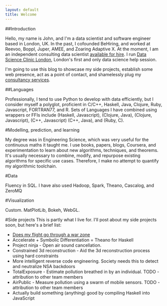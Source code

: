 ```yaml
---
layout: default
title: Welcome
---
```

##Introduction

Hello, my name is John, and I'm a data scientist and software engineer based in London, UK. In the past, I cofounded BeHiring, and worked at Reevoo, Boppl, Juper, AMEE, and Zoaring Adaptive X. At the moment, I am an independent consulting data scientist [available for hire](mailto:hello@sententiaexdata.com). I run [Data Science Clinic London](http://www.meetup.com/data-science-clinic-london/events/224831227/), London's first and only data science help session.

I'm going to use this blog to showcase my side projects, establish some
web presence, act as a point of contact, and shamelessly plug my
[consultancy services](http://www.sententiaexdata.com).

##Languages

Professionally, I tend to use Python to develop with data efficiently, but
I consider myself a polyglot, proficient in C/C++, Haskell, Java, Clojure,
Ruby, Javascript, FORTRAN77, and R. Sets of Languages I have combined using wrappers
or FFIs include (Haskell, Javascript), (Clojure, Java), (Clojure, Javascript), (C++, Javascript)
(C++, Java), and (Ruby, C).

#Modelling, prediction, and learning

My degree was in Engineering Science, which was very useful for the continuous
maths it taught me. I use books, papers, blogs, Coursera, and experimentation
to learn about new algorithms, techniques, and theorems. It's usually necessary
to combine, modify, and repurpose existing algorithms for specific use cases.
Therefore, I make no attempt to quantify my algorithmic toolchain.

#Data

Fluency in SQL. I have also used Hadoop, Spark, Theano, Cascalog, and ZeroMQ

#Visualization

Custom. MatPlotLib, Bokeh, WebGL.

#Side projects
This is partly what I live for. I'll post about my side projects soon, but here's a brief list:

  - [Does my flight go through a war
  zone](http://www.doesmyflightgothroughawarzone.com)
  - Accelerate + Symbolic Differentiation = Theano for Haskell
  - Project ninja - Open air sound cancellation.
  - Constrained 3d reconstruction - Aid the 3d reconstruction process
  using hard constraints
  - More intelligent reverse code engineering. Society needs this to
  detect and neutralize NSA backdoors
  - TotalExposure - Estimate pollution breathed in by an individual. TODO - attribution to other team members
  - AirPublic - Measure pollution using a swarm of mobile sensors. TODO - attribution to other team members
  - Actually build something (anything) good by compiling Haskell into
  JavaScript



